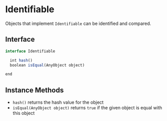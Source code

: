 # Identifiable

Objects that implement `Identifiable` can be identified and compared.

## Interface

```javascript
interface Identifiable

  int hash()
  boolean isEqual(AnyObject object)

end
```

## Instance Methods

- `hash()` returns the hash value for the object
- `isEqual(AnyObject object)` returns `true` if the given object is equal with this object
